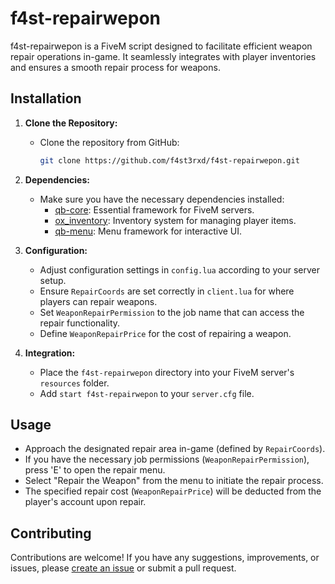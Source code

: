 # f4st-repairwepon

f4st-repairwepon is a FiveM script designed to facilitate efficient weapon repair operations in-game. It seamlessly integrates with player inventories and ensures a smooth repair process for weapons.

## Installation

1. **Clone the Repository:**
   - Clone the repository from GitHub:
     ```bash
     git clone https://github.com/f4st3rxd/f4st-repairwepon.git
     ```

2. **Dependencies:**
   - Make sure you have the necessary dependencies installed:
     - [qb-core](https://github.com/qbcore-framework/qb-core): Essential framework for FiveM servers.
     - [ox_inventory](https://github.com/overextended/ox_inventory): Inventory system for managing player items.
     - [qb-menu](https://github.com/qbcore-framework/qb-menu): Menu framework for interactive UI.



3. **Configuration:**
   - Adjust configuration settings in `config.lua` according to your server setup.
   - Ensure `RepairCoords` are set correctly in `client.lua` for where players can repair weapons.
   - Set `WeaponRepairPermission` to the job name that can access the repair functionality.
   - Define `WeaponRepairPrice` for the cost of repairing a weapon.

4. **Integration:**
   - Place the `f4st-repairwepon` directory into your FiveM server's `resources` folder.
   - Add `start f4st-repairwepon` to your `server.cfg` file.

## Usage

- Approach the designated repair area in-game (defined by `RepairCoords`).
- If you have the necessary job permissions (`WeaponRepairPermission`), press 'E' to open the repair menu.
- Select "Repair the Weapon" from the menu to initiate the repair process.
- The specified repair cost (`WeaponRepairPrice`) will be deducted from the player's account upon repair.

## Contributing

Contributions are welcome! If you have any suggestions, improvements, or issues, please [create an issue](https://github.com/f4st3rxd/f4st-repairwepon/issues) or submit a pull request.

